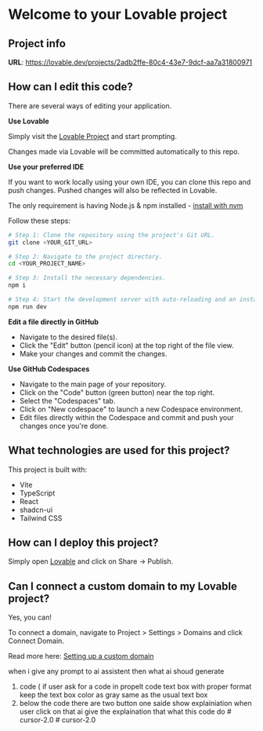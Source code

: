 # Welcome to your Lovable project

## Project info

**URL**: https://lovable.dev/projects/2adb2ffe-80c4-43e7-9dcf-aa7a31800971

## How can I edit this code?

There are several ways of editing your application.

**Use Lovable**

Simply visit the [Lovable Project](https://lovable.dev/projects/2adb2ffe-80c4-43e7-9dcf-aa7a31800971) and start prompting.

Changes made via Lovable will be committed automatically to this repo.

**Use your preferred IDE**

If you want to work locally using your own IDE, you can clone this repo and push changes. Pushed changes will also be reflected in Lovable.

The only requirement is having Node.js & npm installed - [install with nvm](https://github.com/nvm-sh/nvm#installing-and-updating)

Follow these steps:

```sh
# Step 1: Clone the repository using the project's Git URL.
git clone <YOUR_GIT_URL>

# Step 2: Navigate to the project directory.
cd <YOUR_PROJECT_NAME>

# Step 3: Install the necessary dependencies.
npm i

# Step 4: Start the development server with auto-reloading and an instant preview.
npm run dev
```

**Edit a file directly in GitHub**

- Navigate to the desired file(s).
- Click the "Edit" button (pencil icon) at the top right of the file view.
- Make your changes and commit the changes.

**Use GitHub Codespaces**

- Navigate to the main page of your repository.
- Click on the "Code" button (green button) near the top right.
- Select the "Codespaces" tab.
- Click on "New codespace" to launch a new Codespace environment.
- Edit files directly within the Codespace and commit and push your changes once you're done.

## What technologies are used for this project?

This project is built with:

- Vite
- TypeScript
- React
- shadcn-ui
- Tailwind CSS

## How can I deploy this project?

Simply open [Lovable](https://lovable.dev/projects/2adb2ffe-80c4-43e7-9dcf-aa7a31800971) and click on Share -> Publish.

## Can I connect a custom domain to my Lovable project?

Yes, you can!

To connect a domain, navigate to Project > Settings > Domains and click Connect Domain.

Read more here: [Setting up a custom domain](https://docs.lovable.dev/tips-tricks/custom-domain#step-by-step-guide)

when i give any prompt to ai assistent then what ai shoud generate

1. code ( if user ask for a code in propelt code text box with proper format keep the text box color as gray same as the usual text box
2. below the code there are two button one saide show explainiation
   when user click on that ai give the explaination that what this code do
#   c u r s o r - 2 . 0  
 #   c u r s o r - 2 . 0  
 
